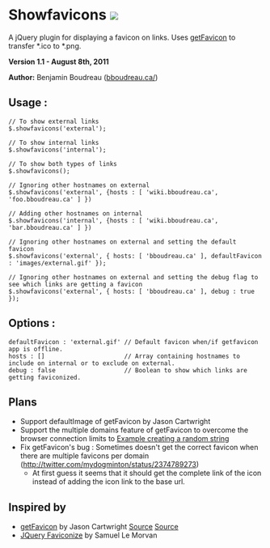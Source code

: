 Showfavicons <img src="http://stillmaintained.com/dreur/JQuery-Showfavicons-Plugin.png"/>
============
A jQuery plugin for displaying a favicon on links. Uses [getFavicon](http://getfavicon.appspot.com/ "getFavicon") to transfer *.ico to *.png.

**Version 1.1 - August 8th, 2011**

**Author:** Benjamin Boudreau ([bboudreau.ca/](http://bboudreau.ca/ "Author Homepage"))

## Usage :
    // To show external links
    $.showfavicons('external');

    // To show internal links
    $.showfavicons('internal');

    // To show both types of links
    $.showfavicons();

    // Ignoring other hostnames on external
    $.showfavicons('external', {hosts : [ 'wiki.bboudreau.ca', 'foo.bboudreau.ca' ] })

    // Adding other hostnames on internal
    $.showfavicons('internal', {hosts : [ 'wiki.bboudreau.ca', 'bar.bboudreau.ca' ] })

    // Ignoring other hostnames on external and setting the default favicon
    $.showfavicons('external', { hosts: [ 'bboudreau.ca' ], defaultFavicon : 'images/external.gif' });

    // Ignoring other hostnames on external and setting the debug flag to see which links are getting a favicon
    $.showfavicons('external', { hosts: [ 'bboudreau.ca' ], debug : true });

## Options :
    defaultFavicon : 'external.gif' // Default favicon when/if getfavicon app is offline.
    hosts : []                      // Array containing hostnames to include on internal or to exclude on external.
    debug : false                   // Boolean to show which links are getting faviconized.

## Plans
- Support defaultImage of getFavicon by Jason Cartwright
- Support the multiple domains feature of getFavicon to overcome the browser connection limits to  [Example creating a random string](http://stackoverflow.com/questions/1349404/generate-a-string-of-5-random-characters-in-javascript)
- Fix getFavicon's bug : Sometimes doesn't get the correct favicon when there are multiple favicons per domain (http://twitter.com/mydogminton/status/2374789273)
  - At first guess it seems that it should get the complete link of the icon instead of adding the icon link to the base url.

## Inspired by
- [getFavicon](http://getfavicon.appspot.com/) by Jason Cartwright [Source](https://potato.codebasehq.com/getfavicon/overview) [Source](https://github.com/potatolondon/getfavicon)
-  [JQuery Faviconize](http://www.babylon-design.com/share/faviconize) by Samuel Le Morvan
